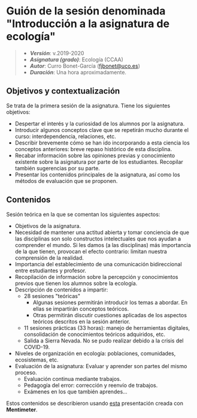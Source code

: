 # Guión de la sesión denominada "Introducción a la asignatura de ecología"


> + **_Versión_**: v.2019-2020
> + **_Asignatura (grado)_**: Ecología (CCAA)
> + **_Autor_**: Curro Bonet-García (fjbonet@uco.es)
> + **_Duración_**: Una hora aproximadamente.



## Objetivos y contextualización 

Se trata de la primera sesión de la asignatura. Tiene los siguientes objetivos:

 + Despertar el interés y la curiosidad de los alumnos por la asignatura. 
 + Introducir algunos conceptos clave que se repetirán mucho durante el curso: interdependencia, relaciones, etc.
 + Describir brevemente cómo se han ido incorporando a esta ciencia los conceptos anteriores: breve repaso histórico de esta disciplina.
 + Recabar información sobre las opiniones previas y conocimiento existente sobre la asignatura por parte de los estudiantes. Recopilar también sugerencias por su parte.
 + Presentar los contenidos principales de la asignatura, así como los métodos de evaluación que se proponen. 

## Contenidos
Sesión teórica en la que se comentan los siguientes aspectos:

+ Objetivos de la asignatura.
+ Necesidad de mantener una actitud abierta y tomar conciencia de que las disciplinas son solo constructos intelectuales que nos ayudan a comprender el mundo. Si les damos (a las disciplinas) más importancia de la que tienen, provocan el efecto contrario: limitan nuestra comprensión de la realidad.
+ Importancia del establecimiento de una comunicación bidireccional entre estudiantes y profesor.
+ Recopilación de información sobre la percepción y conocimientos previos que tienen los alumnos sobre la ecología. 
+ Descripción de contenidos a impartir:
  + 28 sesiones "teóricas"
    + Algunas sesiones permitirán introducir los temas a abordar. En ellas se impartirán conceptos teóricos.
    + Otras permitirán discutir cuestiones aplicadas de los aspectos teóricos descritos en la sesión anterior. 
  + 11 sesiones prácticas (33 horas): manejo de herramientas digitales, consolidación de conocimientos teóricos adquiridos, etc.
  + Salida a Sierra Nevada. No se pudo realizar debido a la crisis del COVID-19.
+ Niveles de organización en ecología: poblaciones, comunidades, ecosistemas, etc.  
+ Evaluación de la asignatura: Evaluar y aprender son partes del mismo proceso. 
  + Evaluación continua mediante trabajos.
  + Pedagogía del error: corrección y reenvío de trabajos.
  + Exámenes en los que también aprendes... 

Estos contenidos se describieron usando [esta](https://www.mentimeter.com/s/721e2aa5d5df6efb7acdaf4a8682ff77/7d057c98b67e) presentación creada con **Mentimeter**. 





